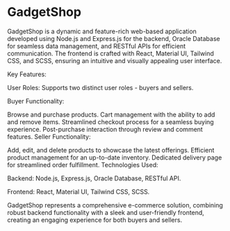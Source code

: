 # GadgetShop
GadgetShop is a dynamic and feature-rich web-based application developed using Node.js and Express.js for the backend, Oracle Database for seamless data management, and RESTful APIs for efficient communication. The frontend is crafted with React, Material UI, Tailwind CSS, and SCSS, ensuring an intuitive and visually appealing user interface.

Key Features:

User Roles: Supports two distinct user roles - buyers and sellers.

Buyer Functionality:

Browse and purchase products.
Cart management with the ability to add and remove items.
Streamlined checkout process for a seamless buying experience.
Post-purchase interaction through review and comment features.
Seller Functionality:

Add, edit, and delete products to showcase the latest offerings.
Efficient product management for an up-to-date inventory.
Dedicated delivery page for streamlined order fulfillment.
Technologies Used:

Backend: Node.js, Express.js, Oracle Database, RESTful API.

Frontend: React, Material UI, Tailwind CSS, SCSS.

GadgetShop represents a comprehensive e-commerce solution, combining robust backend functionality with a sleek and user-friendly frontend, creating an engaging experience for both buyers and sellers.

